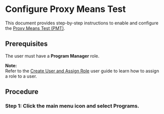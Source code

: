 # Configure Proxy Means Test

This document provides step-by-step instructions to enable and configure the [Proxy Means Test (PMT)](https://docs.openg2p.org/pbms/functionality/eligibility/proxy-means-test).

## Prerequisites

The user must have a **Program Manager** role.

**Note:**  
Refer to the [Create User and Assign Role](https://docs.openg2p.org/pbms/functionality/administration/role-based-access-control/user-guides/assign-roles-to-users) user guide to learn how to assign a role to a user.

## Procedure

### Step 1: Click the main menu icon and select Programs.
